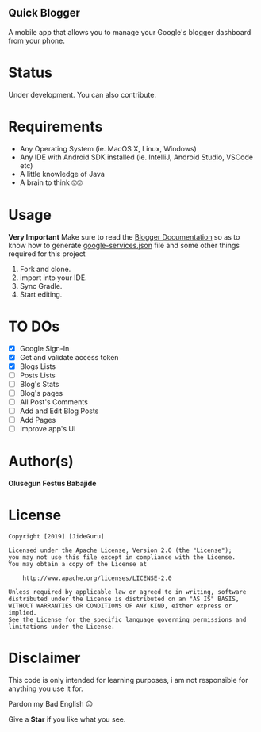 ## Quick Blogger

A mobile app that allows you to manage your Google's blogger dashboard from your phone.


# Status
Under development.
You can also contribute.


# Requirements
* Any Operating System (ie. MacOS X, Linux, Windows)
* Any IDE with Android SDK installed (ie. IntelliJ, Android Studio, VSCode etc)
* A little knowledge of Java
* A brain to think 🤓🤓


# Usage

**Very Important**
Make sure to read the [Blogger Documentation](https://developers.google.com/blogger/docs/3.0/) so as to know how to generate [google-services.json](https://developers.google.com/android/guides/google-services-plugin#adding_the_json_file) file and some other things required for this project

1. Fork and clone.
2. import into your IDE.
3. Sync Gradle.
4. Start editing.


# TO DOs

- [x] Google Sign-In
- [x] Get and validate access token
- [x] Blogs Lists
- [ ] Posts Lists
- [ ] Blog's Stats
- [ ] Blog's pages
- [ ] All Post's Comments
- [ ] Add and Edit Blog Posts
- [ ] Add Pages
- [ ] Improve app's UI

# Author(s)
**Olusegun Festus Babajide**


# License
```
Copyright [2019] [JideGuru]

Licensed under the Apache License, Version 2.0 (the "License");
you may not use this file except in compliance with the License.
You may obtain a copy of the License at

    http://www.apache.org/licenses/LICENSE-2.0

Unless required by applicable law or agreed to in writing, software
distributed under the License is distributed on an "AS IS" BASIS,
WITHOUT WARRANTIES OR CONDITIONS OF ANY KIND, either express or implied.
See the License for the specific language governing permissions and
limitations under the License.
```

# Disclaimer
This code is only intended for learning purposes, i am not responsible for anything you use it for.

Pardon my Bad English 😔

Give a **Star** if you like what you see.